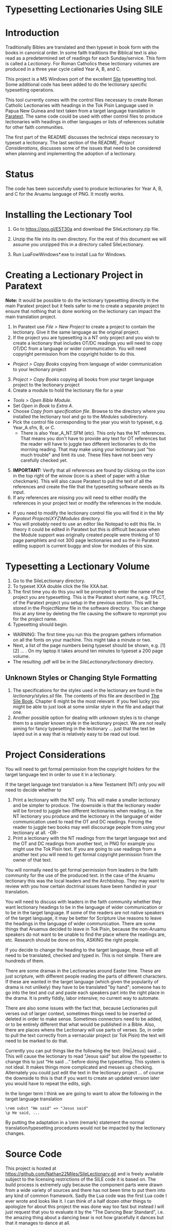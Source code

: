 
# Typesetting Lectionaries Using SILE

# Introduction

Traditionally Bibles are translated and then typeset in book form with the books in canonical order. In some faith traditions the Biblical text is also read as a predetermined set of readings for each Sunday/service. This form is called a *Lectionary*. For Roman Catholics these lectionary volumes are produced in a three year cycle called Year A, B, and C.

This project is a MS Windows port of the excellent [Sile](http://www.sile-typesetter.org/) typesetting tool. Some additional code has been added to do the lectionary specific typesetting operations.

This tool currently comes with the control files necessary to create Roman Catholic Lectionaries with headings in the Tok Pisin Language used in Papua New Guinea and text taken from a target language translation in [Paratext](http://paratext.org). The same code could be used with other control files to produce lectionaries with headings in other languages or lists of references suitable for other faith communities.

The first part of the README discusses the technical steps necessary to typeset a lectionary. The last section of the README, *Project Considerations*, discusses some of the issues that need to be considered when planning and implementing the adoption of a lectionary.

# Status

The code has been succesfully used to produce lectionaries for Year A, B, and C for the Aruamu language of PNG. It mostly works.

# Installing the Lectionary Tool

1. Go to https://goo.gl/E5T30a and download the SileLectionary.zip file.

2. Unzip the file into its own directory.
For the rest of this document we will assume you unzipped this in a directory
called SileLectionary.

3. Run LuaFowWindows*.exe to install Lua for Windows. 

# Creating a Lectionary Project in Paratext

**Note:** It would be possible to do the lectionary typesetting directly in the main Paratext project but it feels safer to me to create a separate project to ensure that nothing that is done working on the lectionary can impact the main translation project.

1. In Paratext use *File > New Project* to create a project to contain the lectionary. Give it the same language as the original project.
2. If the project you are typesetting is a NT only project and you wish to create a lectionary that includes OT/DC readings you will need to copy OT/DC from a language or wider communication. You will need copyright permission from the copyright holder to do this.
  + *Project > Copy Books* copying from language of wider communication to your lectionary project
3. *Project > Copy Books* copying all books from your target language project to the lectionary project
4. Create a module to hold the lectionary file for a year
  + *Tools > Open Bible Module*. 
  + Set *Open in Book* to *Extra A*. 
  + Choose *Copy from specification file*. Browse to the directory where you installed the lectionary tool and go to the *Modules* subdirectory. 
  + Pick the control file corresponding to the year you wish to typeset, e.g. Year_A.sfm, B, or C.
    + There is also Year_A_NT.SFM (etc). This only has the NT references. That means you don't have to provide any text for OT references but the reader will have to juggle two different lectionaries to do the morning reading. That may make using your lectionary just "too much trouble" and limit its use. These files have not been very carefully checked yet.
5. **IMPORTANT:** Verify that all references are found by clicking on the icon in the top right of the winow (icon is a sheet of paper with a blue checkmark). This will also cause Paratext to pull the text of all the references and create the file that
the typesetting software needs as its input.
6. If any references are missing you will need to either modify the references in your project text or modify the references in the module.
  + If you need to modify the lectionary control file you will find it in the *My Paratext Projects\XYZ\Modules* directory.
  + You will probably need to use an editor like Notepad to edit this file. In theory it could be edited in Paratext but this is difficult because when the Module support was originally created people were thinking of 10 page pamphlets and not 300 page lectionaries and so the in Paratext editing support is current buggy and slow for modules of this size.

# Typesetting a Lectionary Volume

1. Go to the SileLectionary directory.
2. To typeset XXA double click the file XXA.bat.
3. The first time you do this you will be prompted to enter the name of the project you are typesetting. 
This is the Paratext short name, e.g. TPLCT, of the Paratext project you setup in the previous section.
This will be stored in the *ProjectName* file in the software directory. You can change this at any time by deleting the file causing the software to reprompt you for the project name.
4. Typesetting should begin. 
  + WARNING: The first time you run this the program gathers information on all the fonts on your machine. This might take a minute or two. 
  + Next, a list of the page numbers being typeset should be shown, e.g. [1] [2] ... . On my laptop it takes around ten minutes to typeset a 200 page volume.
  + The resulting .pdf will be in the *SileLectionary/lectionary* directory.

## Unknown Styles or Changing Style Formatting

1. The specifications for the styles used in the lectionary are found in the *lectionary/styles.sil* file. The contents of this file are described in [The Sile Book](http://www.sile-typesetter.org/images/sile-0.9.1.pdf). Chapter 6 might be the most relevant. If you feel lucky you might be able to just look at some similar style in the file and adapt that one.
2. Another possible option for dealing with unknown styles is to change them to a simpler known style in the lectionary project. We are not really aiming for fancy typesetting in the lectionary ... just that the text be layed out in a way that is relatively easy to be read out loud.

# Project Considerations

You will need to get formal permission from the copyright holders for the target language text in order to use it in a lectionary.

If the target language text translation is a New Testament (NT) only you will need to decide whether to

1. Print a lectionary with the NT only. This will make a smaller lectionary and be simpler to produce. The downside is that the lectionary reader will be forced to juggle two different lectionaries when reading, i.e. the NT lectionary you produce and the lectionary in the language of wider communication used to read the OT and DC readings. Forcing the reader to juggle two books may well discourage people from using your lectionary at all.  -OR-
2. Print a lectionary with the NT readings from the target language text and the OT and DC readings from another text, in PNG for example you might use the Tok Pisin text. If you are going to use readings from a another text you will need to get formal copyright permission from the owner of that text.

You will normally need to get formal permission from leaders in the faith community for the use of the produced text. In the case of the Aruamu lectionary this was the local leaders and the Archbishop. They may want to review with you how certain doctrinal issues have been handled in your translation.

You will need to discuss with leaders in the faith community whether they want lectionary headings to be in the language of wider communication or to be in the target language. If some of the readers are not native speakers of the target language, it may be better for Scripture Use reasons to leave the headings in the language of wider communication.  There are some things that Aruamus decided to leave in Tok Pisin, because the non-Aruamu speakers do not want to be unable to find the place where the readings are, etc.  Research should be done on this, ASKING the right people.

If you decide to change the heading to the target language, these will all need to be translated, checked and typed in.  This is not simple.  There are hundreds of them.  

There are some dramas in the Lectionaries around Easter time.  These are just scripture, with different people reading the parts of different characters.  If these are wanted in the target language (which given the popularity of drama is not unlikely) they have to be translated "by hand"; someone has to go into the text and cut and paste each speakers part into the right place in the drama.  It is pretty fiddly, labor intensive; no current way to automate. 

There are also some issues with the fact that, because Lectionaries pull verses out of larger context, sometimes things need to be inserted or deleted in order to make sense.  Sometimes connectors need to be added, or to be entirely different that what would be published in a Bible. Also, there are places whens the Lectionary will use parts of verses.  So, in order to pull the text correctly from a vernacular project (or Tok Pisin) the text will need to be marked to do that.

Currently you can put things like the following the text: {He|Jesus} said ...
This will cause the lectionary to read "Jesus said" but allow the typesetter to change this to just "He said ..." before doing the typesetting. This system is not ideal. It makes things more complicated and messes up checking. Alternately you could just edit the text in the lectionary project ... of course the downside to this is that if you want to create an updated version later you would have to repeat the edits, sigh.

In the longer term I think we are going to want to allow the following in the target language translation

    \rem subst "He said" => "Jesus said"
    \p He said, ...

By putting the adaptation in a \rem (remark) statement the normal translation/typesetting procedures would not be impacted by the lectionary changes.

# Source Code

This project is hosted at https://github.com/Nathan22Miles/SileLectionary.git and is freely
available subject to the licensing restrictions of the SILE code it is based on.
The build process is extremely ugly because the component parts were drawn from a wide variety
of sources and there has not been time to put them into any kind of common framework.
Sadly the Lua code was the first Lua code I ever wrote and looks like it.
I can think of a half dozen other things to apologize for about this project 
the was done way too fast but instead
I will just request that you to evaluate it by the "The Dancing Bear Standard", i.e. the amazing thing
about a dancing bear is not how gracefully it dances but that it manages to dance at all.